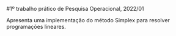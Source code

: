 #1º trabalho prático de Pesquisa Operacional, 2022/01

Apresenta uma implementação do método Simplex para resolver programações lineares.
